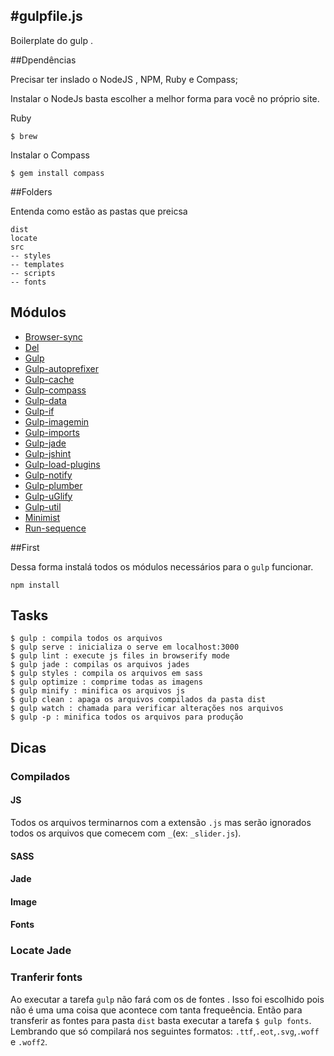 #gulpfile.js
---

Boilerplate  do gulp .

##Dpendências

Precisar ter inslado o NodeJS , NPM, Ruby e Compass;

Instalar o NodeJs basta escolher a melhor forma para você no próprio site.

Ruby

```
$ brew 
```

Instalar o Compass

```
$ gem install compass
```
##Folders

Entenda como estão as pastas que preicsa

```
dist
locate
src
-- styles
-- templates
-- scripts
-- fonts
```

## Módulos

* [Browser-sync](http://www.browsersync.io/docs/gulp/)
* [Del](https://www.npmjs.com/package/del) 
* [Gulp](https://www.npmjs.com/package/gulp) 
* [Gulp-autoprefixer](https://www.npmjs.com/package/gulp-autoprefixer) 
* [Gulp-cache](https://www.npmjs.com/package/gulp-cache) 
* [Gulp-compass](https://www.npmjs.com/package/gulp-compass) 
* [Gulp-data](https://www.npmjs.com/package/gulp-data) 
* [Gulp-if](https://www.npmjs.com/package/gulp-if) 
* [Gulp-imagemin](https://www.npmjs.com/package/gulp-imagemin) 
* [Gulp-imports](https://www.npmjs.com/package/gulp-imports)
* [Gulp-jade](https://www.npmjs.com/package/gulp-jade) 
* [Gulp-jshint](https://www.npmjs.com/package/gulp-jshint) 
* [Gulp-load-plugins](https://www.npmjs.com/package/gulp-load-plugins) 
* [Gulp-notify](https://www.npmjs.com/package/gulp-notify) 
* [Gulp-plumber](https://www.npmjs.com/package/gulp-plumber) 
* [Gulp-uGlify](https://www.npmjs.com/package/gulp-uglify) 
* [Gulp-util](https://www.npmjs.com/package/gulp-util)
* [Minimist](https://www.npmjs.com/package/minimist) 
* [Run-sequence](https://www.npmjs.com/package/run-sequence)


##First

Dessa forma instalá todos os módulos necessários para o `gulp` funcionar. 

```
npm install
```
## Tasks

```
$ gulp : compila todos os arquivos
$ gulp serve : inicializa o serve em localhost:3000
$ gulp lint : execute js files in browserify mode
$ gulp jade : compilas os arquivos jades
$ gulp styles : compila os arquivos em sass
$ gulp optimize : comprime todas as imagens
$ gulp minify : minifica os arquivos js
$ gulp clean : apaga os arquivos compilados da pasta dist
$ gulp watch : chamada para verificar alterações nos arquivos
$ gulp -p : minifica todos os arquivos para produção
```

## Dicas

### Compilados

#### JS
Todos os arquivos terminarnos com a extensão `.js` mas serão ignorados todos os arquivos que comecem com `_`(ex: `_slider.js`).
#### SASS
#### Jade
#### Image
#### Fonts


### Locate Jade

### 

### Tranferir fonts

Ao executar a tarefa `gulp` não fará com os de fontes . Isso foi escolhido pois não é uma uma coisa que acontece com tanta frequeência. Então para transferir as fontes para pasta `dist` basta executar a tarefa `$ gulp fonts`. Lembrando que só compilará nos seguintes formatos: `.ttf`,`.eot`,`.svg`,`.woff` e `.woff2`. 



